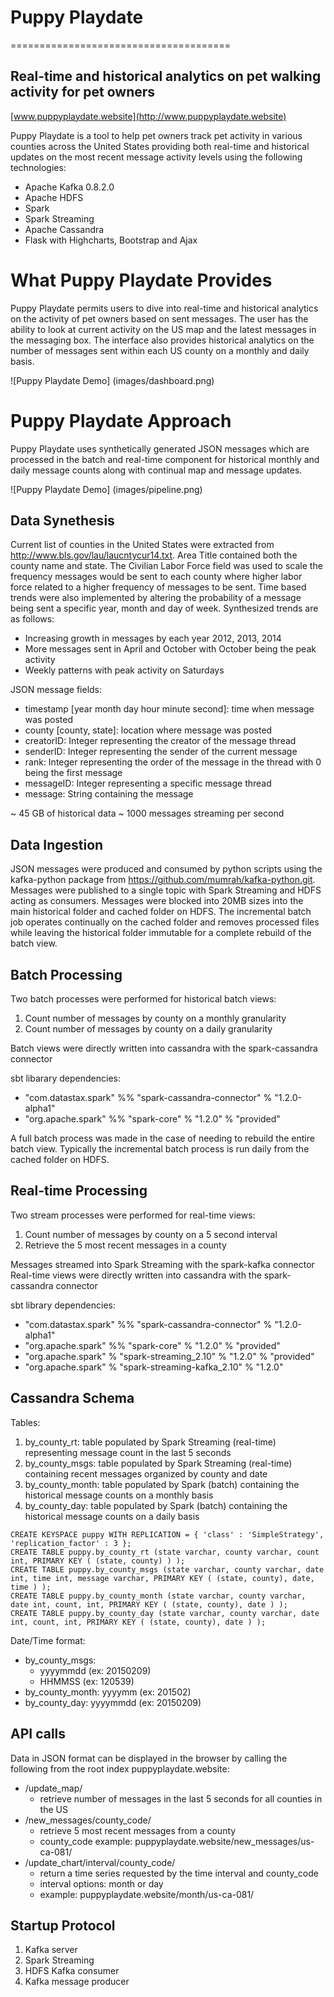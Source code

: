 # Puppy Playdate
======================================

## Real-time and historical analytics on pet walking activity for pet owners
[www.puppyplaydate.website](http://www.puppyplaydate.website)

Puppy Playdate is a tool to help pet owners track pet activity in various counties across the United States providing both real-time and historical updates on the most recent message activity levels using the following technologies:
- Apache Kafka 0.8.2.0
- Apache HDFS
- Spark
- Spark Streaming
- Apache Cassandra
- Flask with Highcharts, Bootstrap and Ajax

# What Puppy Playdate Provides
Puppy Playdate permits users to dive into real-time and historical analytics on the activity of pet owners based on sent messages. The user has the ability to look at current activity on the US map and the latest messages in the messaging box. The interface also provides historical analytics on the number of messages sent within each US county on a monthly and daily basis. 

![Puppy Playdate Demo] (images/dashboard.png)

# Puppy Playdate Approach
Puppy Playdate uses synthetically generated JSON messages which are processed in the batch and real-time component for historical monthly and daily message counts along with continual map and message updates.

![Puppy Playdate Demo] (images/pipeline.png)

## Data Synethesis
Current list of counties in the United States were extracted from http://www.bls.gov/lau/laucntycur14.txt. Area Title contained both the county name and state. The Civilian Labor Force field was used to scale the frequency messages would be sent to each county where higher labor force related to a higher frequency of messages to be sent. Time based trends were also implemented by altering the probability of a message being sent a specific year, month and day of week. Synthesized trends are as follows:
- Increasing growth in messages by each year 2012, 2013, 2014
- More messages sent in April and October with October being the peak activity
- Weekly patterns with peak activity on Saturdays

JSON message fields:
- timestamp [year month day hour minute second]: time when message was posted
- county [county, state]: location where message was posted
- creatorID: Integer representing the creator of the message thread
- senderID: Integer representing the sender of the current message
- rank: Integer representing the order of the message in the thread with 0 being the first message
- messageID: Integer representing a specific message thread
- message: String containing the message

~ 45 GB of historical data
~ 1000 messages streaming per second

## Data Ingestion
JSON messages were produced and consumed by python scripts using the kafka-python package from https://github.com/mumrah/kafka-python.git. Messages were published to a single topic with Spark Streaming and HDFS acting as consumers. Messages were blocked into 20MB sizes into the main historical folder and cached folder on HDFS. The incremental batch job operates continually on the cached folder and removes processed files while leaving the historical folder immutable for a complete rebuild of the batch view.

## Batch Processing
Two batch processes were performed for historical batch views:

1. Count number of messages by county on a monthly granularity
2. Count number of messages by county on a daily granularity

Batch views were directly written into cassandra with the spark-cassandra connector

sbt libarary dependencies:
- "com.datastax.spark" %% "spark-cassandra-connector" % "1.2.0-alpha1"
- "org.apache.spark" %% "spark-core" % "1.2.0" % "provided"

A full batch process was made in the case of needing to rebuild the entire batch view. Typically the incremental batch process is run daily from the cached folder on HDFS. 

## Real-time Processing
Two stream processes were performed for real-time views:

1. Count number of messages by county on a 5 second interval
2. Retrieve the 5 most recent messages in a county

Messages streamed into Spark Streaming with the spark-kafka connector
Real-time views were directly written into cassandra with the spark-cassandra connector

sbt library dependencies:
- "com.datastax.spark" %% "spark-cassandra-connector" % "1.2.0-alpha1"
- "org.apache.spark" %% "spark-core" % "1.2.0" % "provided"
- "org.apache.spark" % "spark-streaming_2.10" % "1.2.0" % "provided"
- "org.apache.spark" % "spark-streaming-kafka_2.10" % "1.2.0"
  
## Cassandra Schema
Tables:

1. by_county_rt: table populated by Spark Streaming (real-time) representing message count in the last 5 seconds
2. by_county_msgs: table populated by Spark Streaming (real-time) containing recent messages organized by county and date
3. by_county_month: table populated by Spark (batch) containing the historical message counts on a monthly basis
4. by_county_day: table populated by Spark (batch) containing the historical message counts on a daily basis
```
CREATE KEYSPACE puppy WITH REPLICATION = { 'class' : 'SimpleStrategy', 'replication_factor' : 3 };
CREATE TABLE puppy.by_county_rt (state varchar, county varchar, count int, PRIMARY KEY ( (state, county) ) );
CREATE TABLE puppy.by_county_msgs (state varchar, county varchar, date int, time int, message varchar, PRIMARY KEY ( (state, county), date, time ) );
CREATE TABLE puppy.by_county_month (state varchar, county varchar, date int, count, int, PRIMARY KEY ( (state, county), date ) );
CREATE TABLE puppy.by_county_day (state varchar, county varchar, date int, count, int, PRIMARY KEY ( (state, county), date ) );
```
Date/Time format: 
- by_county_msgs: 
  - yyyymmdd (ex: 20150209)
  - HHMMSS (ex: 120539)
- by_county_month: yyyymm (ex: 201502)
- by_county_day: yyyymmdd (ex: 20150209)

## API calls
Data in JSON format can be displayed in the browser by calling the following from the root index puppyplaydate.website:

- /update_map/
  - retrieve number of messages in the last 5 seconds for all counties in the US
- /new_messages/county_code/
  - retrieve 5 most recent messages from a county
  - county_code example: puppyplaydate.website/new_messages/us-ca-081/
- /update_chart/interval/county_code/
  - return a time series requested by the time interval and county_code
  - interval options: month or day
  - example: puppyplaydate.website/month/us-ca-081/

## Startup Protocol
1. Kafka server
2. Spark Streaming
3. HDFS Kafka consumer
4. Kafka message producer
